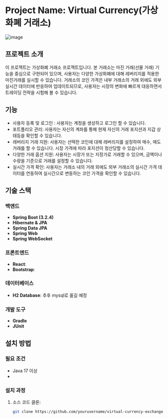 # Project Name: Virtual Currency(가상화폐 거래소)
![image](https://github.com/csh7733/virtualCurrency/assets/149491102/351ceb3c-80cf-450f-88be-6233cebb651e)



## 프로젝트 소개
이 프로젝트는 가상화폐 거래소 프로젝트입니다. 본 거래소는 마진 거래(선물 거래) 기능을 중심으로 구현되어 있으며, 
사용자는 다양한 가상화폐에 대해 레버리지를 적용한 마진거래를 실시할 수 있습니다. 거래소의 코인 가격은 내부 거래소의 거래 외에도
외부 실시간 데이터에 반응하여 업데이트되므로, 사용자는 시장의 변화에 빠르게 대응하면서 트레이딩 전략을 시험해 볼 수 있습니다.

## 기능
- 사용자 등록 및 로그인 : 사용자는 계정을 생성하고 로그인 할 수 있습니다.
- 포트폴리오 관리: 사용자는 자신의 계좌를 통해 현재 자신의 거래 포지션과 지갑 상태등을 확인할 수 있습니다.
- 레버리지 거래 지원: 사용자는 선택한 코인에 대해 레버리지를 설정하여 매수, 매도 거래를 할 수 있습니다. 시장 가격에 따라 포지션이 청산당할 수 있습니다.
- 다양한 거래 옵션 지원: 사용자는 시장가 또는 지정가로 거래할 수 있으며, 금액이나 수량을 기준으로 거래를 설정할 수 있습니다.
- 실시간 가격 확인: 사용자는 거래소 내의 거래 외에도 외부 거래소의 실시간 가격 데이터를 연동하여 실시간으로 변동하는 코인 가격을 확인할 수 있습니다.

## 기술 스택

### 백엔드
- **Spring Boot (3.2.4)**
- **Hibernate & JPA**
- **Spring Data JPA**
- **Spring Web**
- **Spring WebSocket**

### 프론트엔드
- **React**:
- **Bootstrap**: 

### 데이터베이스
- **H2 Database**: 추후 mysql로 옮길 예정

### 개발 도구
- **Gradle**
- **JUnit**


## 설치 방법
### 필요 조건
- Java 17 이상
- 
### 설치 과정
1. 소스 코드 클론:
   ```bash
   git clone https://github.com/yourusername/virtual-currency-exchange.git

